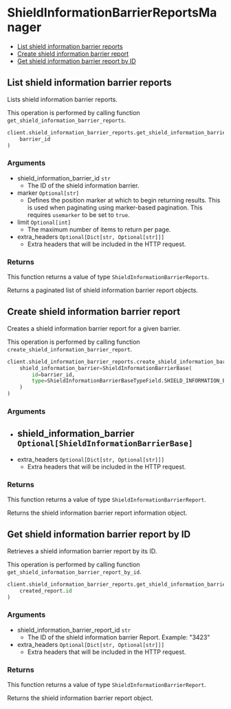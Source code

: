 # ShieldInformationBarrierReportsManager

- [List shield information barrier reports](#list-shield-information-barrier-reports)
- [Create shield information barrier report](#create-shield-information-barrier-report)
- [Get shield information barrier report by ID](#get-shield-information-barrier-report-by-id)

## List shield information barrier reports

Lists shield information barrier reports.

This operation is performed by calling function `get_shield_information_barrier_reports`.

```python
client.shield_information_barrier_reports.get_shield_information_barrier_reports(
    barrier_id
)
```

### Arguments

- shield_information_barrier_id `str`
  - The ID of the shield information barrier.
- marker `Optional[str]`
  - Defines the position marker at which to begin returning results. This is used when paginating using marker-based pagination. This requires `usemarker` to be set to `true`.
- limit `Optional[int]`
  - The maximum number of items to return per page.
- extra_headers `Optional[Dict[str, Optional[str]]]`
  - Extra headers that will be included in the HTTP request.

### Returns

This function returns a value of type `ShieldInformationBarrierReports`.

Returns a paginated list of shield information barrier report objects.

## Create shield information barrier report

Creates a shield information barrier report for a given barrier.

This operation is performed by calling function `create_shield_information_barrier_report`.

```python
client.shield_information_barrier_reports.create_shield_information_barrier_report(
    shield_information_barrier=ShieldInformationBarrierBase(
        id=barrier_id,
        type=ShieldInformationBarrierBaseTypeField.SHIELD_INFORMATION_BARRIER.value,
    )
)
```

### Arguments

- shield_information_barrier `Optional[ShieldInformationBarrierBase]`
  -
- extra_headers `Optional[Dict[str, Optional[str]]]`
  - Extra headers that will be included in the HTTP request.

### Returns

This function returns a value of type `ShieldInformationBarrierReport`.

Returns the shield information barrier report information object.

## Get shield information barrier report by ID

Retrieves a shield information barrier report by its ID.

This operation is performed by calling function `get_shield_information_barrier_report_by_id`.

```python
client.shield_information_barrier_reports.get_shield_information_barrier_report_by_id(
    created_report.id
)
```

### Arguments

- shield_information_barrier_report_id `str`
  - The ID of the shield information barrier Report. Example: "3423"
- extra_headers `Optional[Dict[str, Optional[str]]]`
  - Extra headers that will be included in the HTTP request.

### Returns

This function returns a value of type `ShieldInformationBarrierReport`.

Returns the shield information barrier report object.
